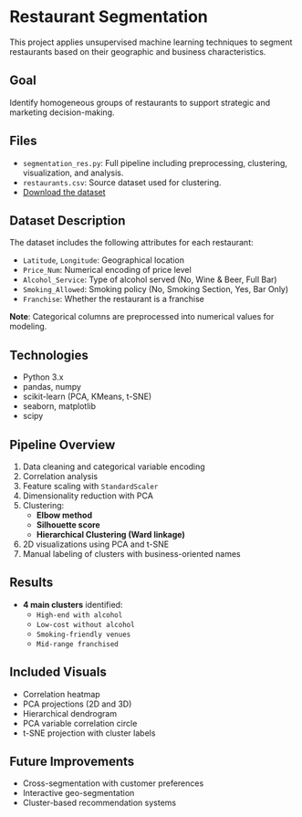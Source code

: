 #  Restaurant Segmentation

This project applies unsupervised machine learning techniques to segment restaurants based on their geographic and business characteristics.

##  Goal

Identify homogeneous groups of restaurants to support strategic and marketing decision-making.

##  Files

- `segmentation_res.py`: Full pipeline including preprocessing, clustering, visualization, and analysis.
- `restaurants.csv`: Source dataset used for clustering.
- [Download the dataset](./restaurants.csv)


##  Dataset Description

The dataset includes the following attributes for each restaurant:

- `Latitude`, `Longitude`: Geographical location
- `Price_Num`: Numerical encoding of price level
- `Alcohol_Service`: Type of alcohol served (No, Wine & Beer, Full Bar)
- `Smoking_Allowed`: Smoking policy (No, Smoking Section, Yes, Bar Only)
- `Franchise`: Whether the restaurant is a franchise

**Note**: Categorical columns are preprocessed into numerical values for modeling.

##  Technologies

- Python 3.x
- pandas, numpy
- scikit-learn (PCA, KMeans, t-SNE)
- seaborn, matplotlib
- scipy

##  Pipeline Overview

1. Data cleaning and categorical variable encoding
2. Correlation analysis
3. Feature scaling with `StandardScaler`
4. Dimensionality reduction with PCA
5. Clustering:
   - **Elbow method**
   - **Silhouette score**
   - **Hierarchical Clustering (Ward linkage)**
6. 2D visualizations using PCA and t-SNE
7. Manual labeling of clusters with business-oriented names

##  Results

- **4 main clusters** identified:
  - `High-end with alcohol`
  - `Low-cost without alcohol`
  - `Smoking-friendly venues`
  - `Mid-range franchised`

##  Included Visuals

- Correlation heatmap
- PCA projections (2D and 3D)
- Hierarchical dendrogram
- PCA variable correlation circle
- t-SNE projection with cluster labels

##  Future Improvements

- Cross-segmentation with customer preferences
- Interactive geo-segmentation
- Cluster-based recommendation systems
